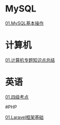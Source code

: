 # MySQL

[01.MySQL基本操作](01.MySQL基本操作.md)<br>

# 计算机

[01.计算机专题知识点总结](02.计算机专题知识点总结.md)<br>

# 英语

[01.四级考点](03.四级考点.md)<br>

#PHP

[01.Laravel框架基础](04.laravel.md)